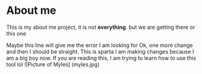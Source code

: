 # About me

This is my about me project, it is not **everything**. but we are getting there 
or this one

Maybe this line will give me the error I am looking for
Ok, one more change and then I should be straight.
This is sparta
I am making changes because I am a big boy now. If you are reading this, I am trying to learn how to use this tool lol
![Picture of Myles] (myles.jpg)
